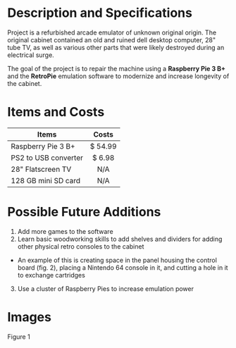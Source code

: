 # Description and Specifications
Project is a refurbished arcade emulator of unknown original origin. The original cabinet contained an old and ruined
dell desktop computer, 28" tube TV, as well as various other parts that were likely destroyed during an electrical surge.

The goal of the project is to repair the machine using a **Raspberry Pie 3 B+** and the **RetroPie** emulation software
to modernize and increase longevity of the cabinet.

# Items and Costs
|Items                |Costs    |
| ------------------- | :-----: |
| Raspberry Pie 3 B+  | $ 54.99 |
| PS2 to USB converter| $ 6.98  |
| 28" Flatscreen TV   | N/A     |
| 128 GB mini SD card | N/A     |

# Possible Future Additions
1. Add more games to the software
2. Learn basic woodworking skills to add shelves and dividers for adding other physical retro consoles to the cabinet
  * An example of this is creating space in the panel housing the control board (fig. 2), placing a Nintendo 64
    console in it, and cutting a hole in it to exchange cartridges
3. Use a cluster of Raspberry Pies to increase emulation power

# Images
Figure 1
